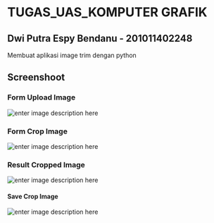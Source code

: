 # TUGAS_UAS_KOMPUTER GRAFIK
## Dwi Putra Espy Bendanu - 201011402248
Membuat aplikasi image trim dengan python

## Screenshoot
### Form Upload Image
![enter image description here](https://github.com/ignabenz/tugas-uas-komgraf/main/assets/form.jpg?raw=true)
### Form Crop Image
![enter image description here](https://github.com/ignabenz/tugas-uas-komgraf/main/assets/crop.jpg?raw=true)
### Result Cropped Image
![enter image description here](https://github.com/ignabenz/tugas-uas-komgraf/main/assets/result.jpg?raw=true)
#### Save Crop Image
![enter image description here](https://github.com/ignabenz/tugas-uas-komgraf/main/assets/save.jpg?raw=true)
